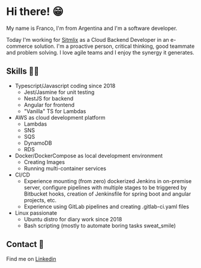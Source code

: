 # Hi there! 😁

My name is Franco, I'm from Argentina and I'm a software developer.

Today I'm working for [Sitmlix](https://simtlix.com/) as a Cloud Backend Developer in an e-commerce solution. I'm a proactive person, critical thinking, good teammate and problem solving. I love agile teams and I enjoy the synergy it generates.

## **Skills** 💪🏻

- Typescript/Javascript coding since 2018
    - Jest/Jasmine for unit testing
    - NestJS for backend
    - Angular for frontend
    - "Vanilla" TS for Lambdas
- AWS as cloud development platform
    - Lambdas
    - SNS
    - SQS
    - DynamoDB
    - RDS
- Docker/DockerCompose  as local development environment
    - Creating Images
    - Running multi-container services
- CI/CD
    - Experience mounting (from zero) dockerized Jenkins in on-premise server,
      configure pipelines with multiple stages to be triggered by Bitbucket hooks,
      creation of Jenkinsfile for spring boot and angular projects, etc.
    - Experience using GitLab pipelines and creating .gitlab-ci.yaml files
 - Linux passionate
    - Ubuntu distro for diary work since 2018
    - Bash scripting (mostly to automate boring tasks sweat_smile)  
   
   

## **Contact** 📘

Find me on [Linkedin](https://www.linkedin.com/in/franco-antonio-gallo/)

